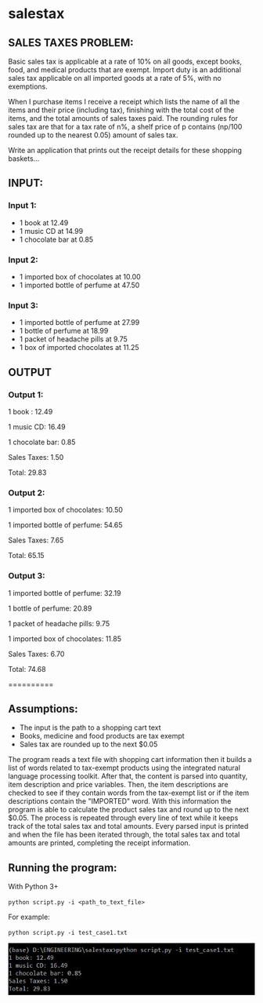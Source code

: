 # salestax

## SALES TAXES PROBLEM:

Basic sales tax is applicable at a rate of 10% on all goods, except books, food, and medical products that are exempt. Import duty is an additional sales tax applicable on all imported goods at a rate of 5%, with no exemptions.

When I purchase items I receive a receipt which lists the name of all the items and their price (including tax), finishing with the total cost of the items, and the total amounts of sales taxes paid.  The rounding rules for sales tax are that for a tax rate of n%, a shelf price of p contains (np/100 rounded up to the nearest 0.05) amount of sales tax.

Write an application that prints out the receipt details for these shopping baskets...

## INPUT:

### Input 1:
- 1 book at 12.49
- 1 music CD at 14.99
- 1 chocolate bar at 0.85

### Input 2:
- 1 imported box of chocolates at 10.00
- 1 imported bottle of perfume at 47.50

### Input 3:
- 1 imported bottle of perfume at 27.99
- 1 bottle of perfume at 18.99
- 1 packet of headache pills at 9.75
- 1 box of imported chocolates at 11.25

## OUTPUT

### Output 1:

1 book : 12.49

1 music CD: 16.49

1 chocolate bar: 0.85

Sales Taxes: 1.50

Total: 29.83


### Output 2:

1 imported box of chocolates: 10.50

1 imported bottle of perfume: 54.65

Sales Taxes: 7.65

Total: 65.15

### Output 3:

1 imported bottle of perfume: 32.19

1 bottle of perfume: 20.89

1 packet of headache pills: 9.75

1 imported box of chocolates: 11.85

Sales Taxes: 6.70

Total: 74.68

==========

## Assumptions:
- The input is the path to a shopping cart text
- Books, medicine and food products are tax exempt
- Sales tax are rounded up to the next $0.05

The program reads a text file with shopping cart information then it builds a list of words related to tax-exempt products using the integrated natural language processing toolkit. After that, the content is parsed into quantity, item description and price variables. Then, the item descriptions are checked to see if they contain words from the tax-exempt list or if the item descriptions contain the "IMPORTED" word. With this information the program is able to calculate the product sales tax and round up to the next $0.05. The process is repeated through every line of text while it keeps track of the total sales tax and total amounts. Every parsed input is printed and when the file has been iterated through, the total sales tax and total amounts are printed, completing the receipt information.  

## Running the program:
With Python 3+

`python script.py -i <path_to_text_file>`

For example:

`python script.py -i test_case1.txt`

![Proof](Capture.jpg)
